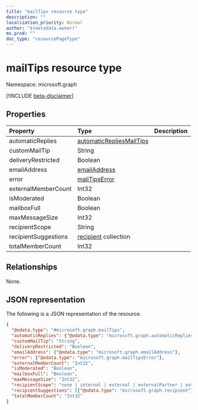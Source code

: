 ```yaml
---
title: "mailTips resource type"
description: ""
localization_priority: Normal
author: "$(metadata.owner)"
ms.prod: ""
doc_type: "resourcePageType"
---
```


# mailTips resource type

Namespace: microsoft.graph

[!INCLUDE [beta-disclaimer](../../includes/beta-disclaimer.md)]

## Properties

| Property             | Type                                                                 | Description |
| :------------------- | :------------------------------------------------------------------- | :---------- |
| automaticReplies     | [automaticRepliesMailTips](../resources/automaticrepliesmailtips.md) |             |
| customMailTip        | String                                                               |             |
| deliveryRestricted   | Boolean                                                              |             |
| emailAddress         | [emailAddress](../resources/emailaddress.md)                         |             |
| error                | [mailTipsError](../resources/mailtipserror.md)                       |             |
| externalMemberCount  | Int32                                                                |             |
| isModerated          | Boolean                                                              |             |
| mailboxFull          | Boolean                                                              |             |
| maxMessageSize       | Int32                                                                |             |
| recipientScope       | String                                                               |             |
| recipientSuggestions | [recipient](../resources/recipient.md) collection                    |             |
| totalMemberCount     | Int32                                                                |             |

## Relationships

None.

## JSON representation

The following is a JSON representation of the resource.

<!-- {
  "blockType": "resource",
  "@odata.type": "microsoft.graph.mailTips",
}
-->

```json
{
  "@odata.type": "#microsoft.graph.mailTips",
  "automaticReplies": {"@odata.type": "microsoft.graph.automaticRepliesMailTips"},
  "customMailTip": "String",
  "deliveryRestricted": "Boolean",
  "emailAddress": {"@odata.type": "microsoft.graph.emailAddress"},
  "error": {"@odata.type": "microsoft.graph.mailTipsError"},
  "externalMemberCount": "Int32",
  "isModerated": "Boolean",
  "mailboxFull": "Boolean",
  "maxMessageSize": "Int32",
  "recipientScope": "none | internal | external | externalPartner | externalNonPartner",
  "recipientSuggestions": [{"@odata.type": "microsoft.graph.recipient"}],
  "totalMemberCount": "Int32"
}
```
